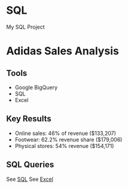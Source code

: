 # SQL
My SQL Project 

# Adidas Sales Analysis

## Tools
- Google BigQuery
- SQL
- Excel

## Key Results
- Online sales: 46% of revenue ($133,207)
- Footwear: 62.2% revenue share ($179,006) 
- Physical stores: 54% revenue ($154,171)

## SQL Queries
See [SQL](https://console.cloud.google.com/bigquery?ws=!1m7!1m6!12m5!1m3!1sdac5bigquery-470119!2sus-central1!3s78cc40f4-c968-45b1-a975-73a56f841f4a!2e1)
See [Excel](https://docs.google.com/spreadsheets/d/1RqcLhG5q8Ih5LYKoQ8YUBxnSCfP7-4Jx4F3Zoc-2PTg/edit?usp=sharing)
